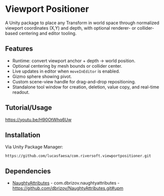 <!-- README.md -->

# Viewport Positioner

A Unity package to place any Transform in world space through normalized viewport coordinates (X,Y) and depth, with optional renderer- or collider-based centering and editor tooling.

## Features

- Runtime: convert viewport anchor + depth → world position.
- Optional centering by mesh bounds or collider center.
- Live updates in editor when `moveInEditor` is enabled.
- Gizmo sphere showing pivot.
- Custom scene-view handle for drag-and-drop repositioning.
- Standalone tool window for creation, deletion, value copy, and real-time readout.

## Tutorial/Usage
https://youtu.be/H90OtWhq6Uw

## Installation

Via Unity Package Manager:
```
https://github.com/lucasfaesa/com.riversoft.viewportpositioner.git
```
## Dependencies
* [NaughtyAttributes](https://github.com/dbrizov/NaughtyAttributes) - com.dbrizov.naughtyattributes - https://github.com/dbrizov/NaughtyAttributes.git#upm

